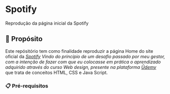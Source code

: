 # Spotify
Reprodução da página inicial da Spotify

## 📌 Propósito 

 Este repósitório tem como finalidade reproduzir a página Home do site oficial da *[Spotify](https://www.spotify.com/br/premium/)
 Vindo do princípio de um desafio passado por meu gestor, com a intenção de fazer com que eu colocasse em prática o aprendizado adquirido através do curso Web design,
 presente na plataforma *[Ûdemy](https://www.udemy.com/course/curso-web-design-fundamentos-aprenda-html-css-e-javascript/)** que trata de conceitos HTML, CSS e Java Script.

### 📋 Pré-requisitos


 
  
